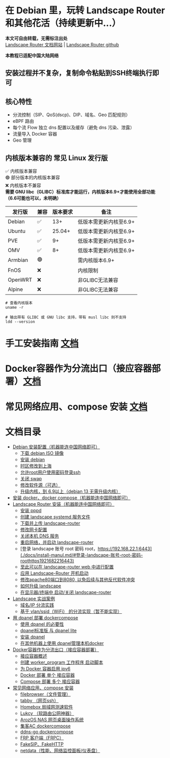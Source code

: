 # 在 Debian 里，玩转 Landscape Router 和其他花活（持续更新中...）

**本文可自由转载，无需标注出处**  
[Landscape Router 文档网站](https://landscape.whileaway.dev/introduction.html) | [Landscape Router github](https://github.com/ThisSeanZhang/landscape)


**本教程已适配中国大陆网络** 

## 安装过程并不复杂，复制命令粘贴到SSH终端执行即可

## 核心特性
* 分流控制（SIP、QoS(dscp)、DIP、域名、Geo 匹配规则）
* eBPF 路由
* 每个流 Flow 独立 dns 配置以及缓存（避免 dns 污染、泄露）
* 流量导入 Docker 容器
* Geo 管理

## 内核版本兼容的 常见 Linux 发行版  
✅ 内核版本兼容  
🟢 部分版本的内核版本兼容  
❌ 内核版本不兼容  
**需要 GNU libc（GLIBC）标准库才能运行，内核版本6.9+才能使用全部功能（6.6可能也可以，未明确）**


| 发行版 | 兼容 | 版本要求 | 备注 |  
|---|---|---|---|  
| Debian  | ✅ | 13+ | 低版本需更新内核至6.9+ |  
| Ubuntu | ✅ | 25.04+ | 低版本需更新内核至6.9+|  
| PVE | ✅ | 9+ | 低版本需更新内核至6.9+|  
| OMV | ✅ | 8+ | 低版本需更新内核至6.9+| 
| Armbian | 🟢 |  | 需内核版本6.9+|  
| FnOS | ❌ |  | 内核限制 |  
| OpenWRT | ❌ |  | 非GLIBC无法兼容 |  
| Alpine | ❌ |  | 非GLIBC无法兼容 |  
<!--⚠️ 调整后可兼容-->
<!--🟡 未知  -->
``` shell
# 查看内核版本
uname -r

```
``` shell
# 输出带有 GLIBC 或 GNU libc 支持，带有 musl libc 则不支持
ldd --version

```
# 手工安装指南 [文档](./docs/install-manul.md)

# Docker容器作为分流出口（接应容器部署）[文档](.docs/landscape-edge.md)

# 常见网络应用、compose 安装 [文档](./docs/tricks.md)

# 文档目录
- [Debian 安装配置（机器能连中国网络即可）](./docs/install-manul.md/#debian-安装配置机器能连中国网络即可)
  - [下载 debian  ISO 镜像](./docs/install-manul.md/#下载必要软件)
  - [安装 debian](./docs/install-manul.md/#安装-debian)
  - [时区修改到上海](./docs/install-manul.md/#时区修改到上海)
  - [允许root用户使用密码登录ssh](./docs/install-manul.md/#允许root用户使用密码登录ssh)
  - [关闭 swap](./docs/install-manul.md/#关闭-swap)
  - [修改软件源（可选）](#修改软件源可选)
  - [升级内核，到 6.9以上（debian 13 无需升级内核）](./docs/install-manul.md/#升级内核到-69以上debian-13-无需升级内核)
- [安装 docker、docker compose（机器能连中国网络即可） ](./docs/install-manul.md/#安装-dockerdocker-compose机器能连中国网络即可)
- [Landscape Router 安装（机器能连中国网络即可）](./docs/install-manul.md/#landscape-安装机器能连中国网络即可)
  - [安装 pppd](./docs/install-manul.md/#安装-pppd)
  - [创建 landscape systemd 服务文件](./docs/install-manul.md/#创建-landscape-systemd-服务文件)
  - [下载并上传 landscape-router](./docs/install-manul.md/#下载并上传-landscape-router)
  - [修改网卡配置](./docs/install-manul.md/#修改网卡配置)
  - [关闭本机 DNS 服务](./docs/install-manul.md/#关闭本机-dns-服务)
  - [重启网络，并启动 landscape-router](./docs/install-manul.md/#重启网络并启动-landscape-router)
  - [登录 landscape 账号 root 密码 root，https://192.168.22.1:6443](./docs/install-manul.md/#登录-landscape-账号-root-密码-roothttps1921682216443)
  - [至此可以在 landscape-router web 中进行配置](./docs/install-manul.md/#至此可以在-landscape-router-web-中进行配置)
  - [应用 Landscape-Router 开机启动](./docs/install-manul.md/#应用-landscape-router-开机启动)
  - [修改apache80端口到8080, 以免后续与其他反代软件冲突](./docs/install-manul.md/#修改apache80端口到8080-以免后续与其他反代软件冲突)
  - [如何升级 landscape](./docs/install-manul.md/#如何升级-landscape)
  - [在显示器/终端中 启动/关闭 landscape-router](./docs/install-manul.md/#在显示器终端中-启动关闭-landscape-router)
- [Landscape 实战案例](./docs/install-manul.md/#landscape-实战案例)
  - [域名/IP 分流实践](./docs/install-manul.md/#域名ip-分流实践)
  - [基于 vlan/ssid（WiFi） 的分流实现（暂不能实现）](./docs/install-manul.md/#基于-vlanssidwifi-的分流实现暂不能实现)
- [用 dpanel 部署 dockercompose](./docs/landscape-edge.md/#用-dpanel-部署-dockercompose)
  - [使用 dpanel 的必要性](./docs/landscape-edge.md/#使用-dpanel-的必要性)
  - [dpanel标准版 与 dpanel lite](./docs/landscape-edge.md/#dpanel标准版-与-dpanel-lite)
  - [安装 dpanel](./docs/landscape-edge.md/#安装-dpanel)
  - [在其他机器上使用 dpanel管理本机docker](./docs/landscape-edge.md//#在其他机器上使用-dpanel管理本机docker)
- [Docker容器作为分流出口（接应容器部署）](./docs/landscape-edge.md/#docker容器作为分流出口接应容器部署)
  - [接应容器概述](./docs/landscape-edge.md/#接应容器概述)
  - [创建 worker_program 工作程序 启动脚本](./docs/landscape-edge.md/#创建-worker_program-工作程序-启动脚本)
  - [为 Docker 容器启用 ipv6](./docs/landscape-edge.md/#为-docker-容器启用-ipv6)
  - [Docker 部署 单个 接应容器](./docs/landscape-edge.md/#docker-部署-单个-接应容器)
  - [Compose 部署 多个 接应容器](./docs/landscape-edge.md//#compose-部署-多个-接应容器)
- [常见网络应用、compose 安装](./docs/tricks.md/#常见网络应用compose-安装)
  - [filebrowser（文件管理）](./docs/tricks.md/#filebrowser文件管理)
  - [tabby （网页ssh）](./docs/tricks.md/#tabby-网页ssh)
  - [Homebox 局域网测速软件](./docs/tricks.md/#homebox-局域网测速软件)
  - [Lukcy （软路由公网神器）](./docs/tricks.md/#lukcy-软路由公网神器)
  - [ArozOS NAS 网页桌面操作系统](./docs/tricks.md/#arozos-nas-网页桌面操作系统)
  - [集客AC dockercompose](./docs/tricks.md/#集客ac-dockercompose)
  - [ddns-go dockercompose](./docs/tricks.md/#ddns-go-dockercompose)
  - [FRP 客户端（FRPC）](./docs/tricks.md/#frp-客户端frpc)
  - [FakeSIP、FakeHTTP](./docs/tricks.md/#fakesipfakehttp)
  - [netdata（性能、网络监控面板/仪表盘）](./docs/tricks.md/#netdata性能网络监控面板仪表盘)


